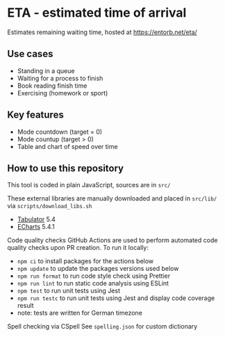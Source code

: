 # ETA - estimated time of arrival

Estimates remaining waiting time, hosted at <https://entorb.net/eta/>

## Use cases

* Standing in a queue
* Waiting for a process to finish
* Book reading finish time
* Exercising (homework or sport)

## Key features

* Mode countdown (target = 0)
* Mode countup (target > 0)
* Table and chart of speed over time

## How to use this repository

This tool is coded in plain JavaScript, sources are in `src/`

These external libraries are manually downloaded and placed in `src/lib/` via `scripts/download_libs.sh`

* [Tabulator](https://tabulator.info/) 5.4
* [ECharts](https://echarts.apache.org) 5.4.1

Code quality checks
GitHub Actions are used to perform automated code quality checks upon PR creation. To run it locally:

* `npm ci` to install packages for the actions below
* `npm update` to update the packages versions used below
* `npm run format` to run code style check using Prettier
* `npm run lint` to run static code analysis using ESLint
* `npm test` to run unit tests using Jest
* `npm run testc` to run unit tests using Jest and display code coverage result
* note: tests are written for German timezone

Spell checking via CSpell
See `spelling.json` for custom dictionary
